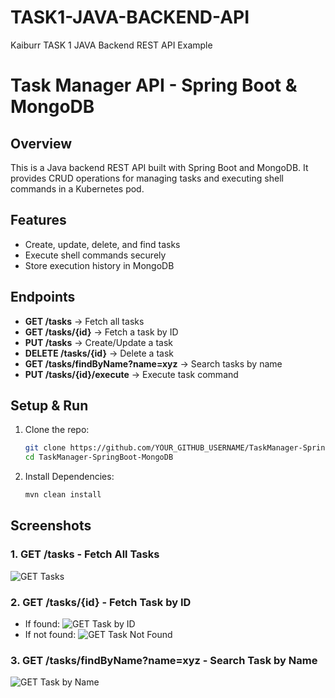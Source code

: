 # TASK1-JAVA-BACKEND-API
Kaiburr TASK 1 JAVA Backend REST API Example 


# Task Manager API - Spring Boot & MongoDB  

## Overview  
This is a Java backend REST API built with Spring Boot and MongoDB. It provides CRUD operations for managing tasks and executing shell commands in a Kubernetes pod.  

## Features  
- Create, update, delete, and find tasks  
- Execute shell commands securely  
- Store execution history in MongoDB  

## Endpoints  
- **GET /tasks** → Fetch all tasks  
- **GET /tasks/{id}** → Fetch a task by ID  
- **PUT /tasks** → Create/Update a task  
- **DELETE /tasks/{id}** → Delete a task  
- **GET /tasks/findByName?name=xyz** → Search tasks by name  
- **PUT /tasks/{id}/execute** → Execute task command  

## Setup & Run  
1. Clone the repo:  
   ```sh
   git clone https://github.com/YOUR_GITHUB_USERNAME/TaskManager-SpringBoot-MongoDB.git
   cd TaskManager-SpringBoot-MongoDB

2. Install Dependencies:
   ```sh
   mvn clean install

## Screenshots

### 1. GET /tasks - Fetch All Tasks
![GET Tasks](screenshots/GET_method.jpg)

### 2. GET /tasks/{id} - Fetch Task by ID
- If found:
  ![GET Task by ID](screenshots/GET_Task_by_ID.png)
- If not found:
  ![GET Task Not Found](screenshots/GET_not_found.png)

### 3. GET /tasks/findByName?name=xyz - Search Task by Name
![GET Task by Name](screenshots/GET`_task_by_NAME.png)
